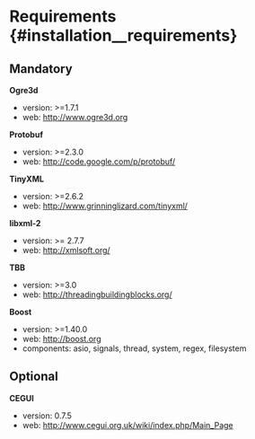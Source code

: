 Requirements {#installation__requirements}
============

Mandatory
--
**Ogre3d**

 - version: >=1.7.1
 - web: http://www.ogre3d.org

**Protobuf**

 - version: >=2.3.0
 - web: http://code.google.com/p/protobuf/

**TinyXML**

 - version: >=2.6.2
 - web: http://www.grinninglizard.com/tinyxml/

**libxml-2**

 - version: >= 2.7.7
 - web: http://xmlsoft.org/

**TBB**

 - version: >=3.0
 - web: http://threadingbuildingblocks.org/

**Boost**

 - version: >=1.40.0
 - web: http://boost.org
 - components: asio, signals, thread, system, regex, filesystem


Optional
--
**CEGUI**

 - version: 0.7.5
 - web: http://www.cegui.org.uk/wiki/index.php/Main_Page

